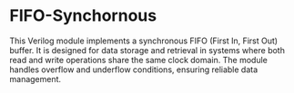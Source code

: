 # FIFO-Synchornous
This Verilog module implements a synchronous FIFO (First In, First Out) buffer. It is designed for data storage and retrieval in systems where both read and write operations share the same clock domain. The module handles overflow and underflow conditions, ensuring reliable data management.
